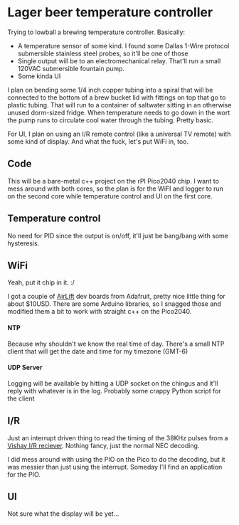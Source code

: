 # Lager beer temperature controller
Trying to lowball a brewing temperature controller.  Basically:
+ A temperature sensor of some kind.  I found some Dallas 1-Wire protocol submersible stainless steel probes, so it'll be one of those
+ Single output will be to an electromechanical relay.  That'll run a small 120VAC submersible fountain pump.
+ Some kinda UI

I plan on bending some 1/4 inch copper tubing into a spiral that will be connected to the bottom of a brew bucket lid with fittings on top that go to plastic tubing.  That will run to a container of saltwater sitting in an otherwise unused dorm-sized fridge.  When temperature needs to go down in the wort the pump runs to circulate cool water through the tubing.  Pretty basic.

For UI, I plan on using an I/R remote control (like a universal TV remote) with some kind of display.  And what the fuck, let's put WiFi in, too.

## Code
This will be a bare-metal c++ project on the rPI Pico2040 chip.  I want to mess around with both cores, so the plan is for the WiFI and logger to run on the second core while temperature control and UI on the first core.

## Temperature control
No need for PID since the output is on/off, it'll just be bang/bang with some hysteresis.  

## WiFi
Yeah, put it chip in it. :/  

I got a couple of [AirLift](https://www.adafruit.com/product/4201) dev boards from Adafruit, pretty nice little thing for about $10USD.  There are some Arduino libraries, so I snagged those and modified them a bit to work with straight c++ on the Pico2040.

#### NTP
Because why shouldn't we know the real time of day.  There's a small NTP client that will get the date and time for my timezone (GMT-6)

#### UDP Server
Logging will be available by hitting a UDP socket on the chingus and it'll reply with whatever is in the log.  Probably some crappy Python script for the client

## I/R
Just an interrupt driven thing to read the timing of the 38KHz pulses from a [Vishay I/R reciever](https://www.vishay.com/docs/82490/tsop321.pdf).  Nothing fancy, just the normal NEC decoding.  

I did mess around with using the PIO on the Pico to do the decoding, but it was messier than just using the interrupt.  Someday I'll find an application for the PIO.

## UI
Not sure what the display will be yet...
